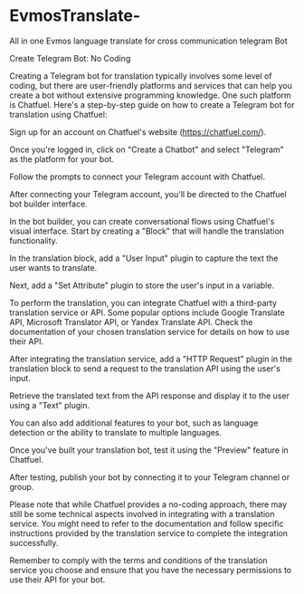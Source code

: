 # EvmosTranslate-
All in one Evmos language translate for cross communication telegram Bot

Create Telegram Bot: No Coding

Creating a Telegram bot for translation typically involves some level of coding, but there are user-friendly platforms and services that can help you create a bot without extensive programming knowledge. One such platform is Chatfuel. Here's a step-by-step guide on how to create a Telegram bot for translation using Chatfuel:

Sign up for an account on Chatfuel's website (https://chatfuel.com/).

Once you're logged in, click on "Create a Chatbot" and select "Telegram" as the platform for your bot.

Follow the prompts to connect your Telegram account with Chatfuel.

After connecting your Telegram account, you'll be directed to the Chatfuel bot builder interface.

In the bot builder, you can create conversational flows using Chatfuel's visual interface. Start by creating a "Block" that will handle the translation functionality.

In the translation block, add a "User Input" plugin to capture the text the user wants to translate.

Next, add a "Set Attribute" plugin to store the user's input in a variable.

To perform the translation, you can integrate Chatfuel with a third-party translation service or API. Some popular options include Google Translate API, Microsoft Translator API, or Yandex Translate API. Check the documentation of your chosen translation service for details on how to use their API.

After integrating the translation service, add a "HTTP Request" plugin in the translation block to send a request to the translation API using the user's input.

Retrieve the translated text from the API response and display it to the user using a "Text" plugin.

You can also add additional features to your bot, such as language detection or the ability to translate to multiple languages.

Once you've built your translation bot, test it using the "Preview" feature in Chatfuel.

After testing, publish your bot by connecting it to your Telegram channel or group.

Please note that while Chatfuel provides a no-coding approach, there may still be some technical aspects involved in integrating with a translation service. You might need to refer to the documentation and follow specific instructions provided by the translation service to complete the integration successfully.

Remember to comply with the terms and conditions of the translation service you choose and ensure that you have the necessary permissions to use their API for your bot.
